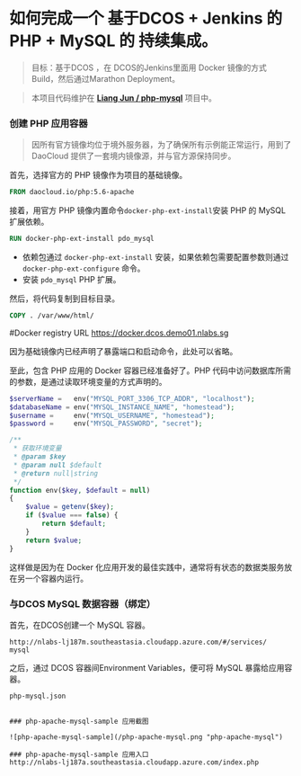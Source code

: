 # 如何完成一个 基于DCOS + Jenkins 的PHP + MySQL 的 持续集成。

> 目标：基于DCOS ，在 DCOS的Jenkins里面用 Docker 镜像的方式Build，然后通过Marathon Deployment。

>本项目代码维护在 **[Liang Jun / php-mysql](https://gitlab.nlabs.sg/liangjun/php-mysql.git)** 项目中。

### 创建 PHP 应用容器

> 因所有官方镜像均位于境外服务器，为了确保所有示例能正常运行，用到了DaoCloud 提供了一套境内镜像源，并与官方源保持同步。

首先，选择官方的 PHP 镜像作为项目的基础镜像。

```dockerfile
FROM daocloud.io/php:5.6-apache
```

接着，用官方 PHP 镜像内置命令`docker-php-ext-install`安装 PHP 的 MySQL 扩展依赖。

```dockerfile
RUN docker-php-ext-install pdo_mysql
```

* 依赖包通过 `docker-php-ext-install` 安装，如果依赖包需要配置参数则通过 `docker-php-ext-configure` 命令。
* 安装 `pdo_mysql` PHP 扩展。

然后，将代码复制到目标目录。

```dockerfile
COPY . /var/www/html/
```
#Docker registry URL 
https://docker.dcos.demo01.nlabs.sg

因为基础镜像内已经声明了暴露端口和启动命令，此处可以省略。

至此，包含 PHP 应用的 Docker 容器已经准备好了。PHP 代码中访问数据库所需的参数，是通过读取环境变量的方式声明的。

```php
$serverName =   env("MYSQL_PORT_3306_TCP_ADDR", "localhost");
$databaseName = env("MYSQL_INSTANCE_NAME", "homestead");
$username =     env("MYSQL_USERNAME", "homestead");
$password =     env("MYSQL_PASSWORD", "secret");

/**
 * 获取环境变量
 * @param $key
 * @param null $default
 * @return null|string
 */
function env($key, $default = null)
{
    $value = getenv($key);
    if ($value === false) {
        return $default;
    }
    return $value;
}
```

这样做是因为在 Docker 化应用开发的最佳实践中，通常将有状态的数据类服务放在另一个容器内运行。

### 与DCOS MySQL 数据容器（绑定）

首先，在DCOS创建一个 MySQL 容器。

```参考
http://nlabs-lj187m.southeastasia.cloudapp.azure.com/#/services/
mysql 
```

之后，通过 DCOS  容器间Environment Variables，便可将 MySQL 暴露给应用容器。
```参考
php-mysql.json


### php-apache-mysql-sample 应用截图

![php-apache-mysql-sample](/php-apache-mysql.png "php-apache-mysql")

### php-apache-mysql-sample 应用入口
http://nlabs-lj187a.southeastasia.cloudapp.azure.com/index.php

